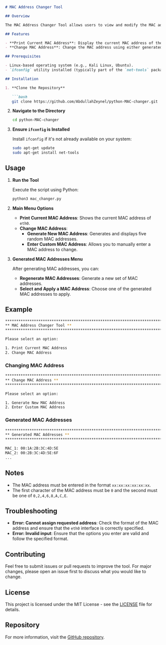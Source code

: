 ```markdown
# MAC Address Changer Tool

## Overview

The MAC Address Changer Tool allows users to view and modify the MAC address of their network interface. This tool provides options to either generate random MAC addresses or enter a custom MAC address. It is designed to work on Linux-based systems and requires `ifconfig` for network interface management.

## Features

- **Print Current MAC Address**: Display the current MAC address of the `eth0` network interface.
- **Change MAC Address**: Change the MAC address using either generated or custom MAC addresses.

## Prerequisites

- Linux-based operating system (e.g., Kali Linux, Ubuntu).
- `ifconfig` utility installed (typically part of the `net-tools` package).

## Installation

1. **Clone the Repository**

   ```bash
   git clone https://github.com/AbdullahZeynel/python-MAC-changer.git
   ```

2. **Navigate to the Directory**

   ```bash
   cd python-MAC-changer
   ```

3. **Ensure `ifconfig` is Installed**

   Install `ifconfig` if it's not already available on your system:

   ```bash
   sudo apt-get update
   sudo apt-get install net-tools
   ```

## Usage

1. **Run the Tool**

   Execute the script using Python:

   ```bash
   python3 mac_changer.py
   ```

2. **Main Menu Options**

   - **Print Current MAC Address**: Shows the current MAC address of `eth0`.
   - **Change MAC Address**:
     - **Generate New MAC Address**: Generates and displays five random MAC addresses.
     - **Enter Custom MAC Address**: Allows you to manually enter a MAC address to change.

3. **Generated MAC Addresses Menu**

   After generating MAC addresses, you can:
   - **Regenerate MAC Addresses**: Generate a new set of MAC addresses.
   - **Select and Apply a MAC Address**: Choose one of the generated MAC addresses to apply.

## Example

```bash
************************************************************************
** MAC Address Changer Tool **
************************************************************************

Please select an option:

1. Print Current MAC Address
2. Change MAC Address

```

### Changing MAC Address

```bash
************************************************************************
** Change MAC Address **
************************************************************************

Please select an option:

1. Generate New MAC Address
2. Enter Custom MAC Address

```

### Generated MAC Addresses

```bash
************************************************************************
** Generated MAC Addresses **
************************************************************************

MAC_1: 00:1A:2B:3C:4D:5E
MAC_2: 00:2B:3C:4D:5E:6F
...
```

## Notes

- The MAC address must be entered in the format `xx:xx:xx:xx:xx:xx`.
- The first character of the MAC address must be `0` and the second must be one of `0,2,4,6,8,A,C,E`.

## Troubleshooting

- **Error: Cannot assign requested address**: Check the format of the MAC address and ensure that the `eth0` interface is correctly specified.
- **Error: Invalid input**: Ensure that the options you enter are valid and follow the specified format.

## Contributing

Feel free to submit issues or pull requests to improve the tool. For major changes, please open an issue first to discuss what you would like to change.

## License

This project is licensed under the MIT License - see the [LICENSE](LICENSE) file for details.

## Repository

For more information, visit the [GitHub repository](https://github.com/AbdullahZeynel/python-MAC-changer).
```
